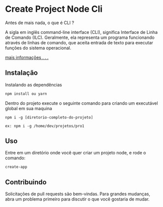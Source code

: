 # Create Project Node Cli

Antes de mais nada, o que é CLI ?

A sigla em inglês command-line interface (CLI), significa Interface de Linha de Comando (ILC). Geralmente, ela representa um programa funcionando através de linhas de comando, que aceita entrada de texto para executar funções do sistema operacional.

[mais informações . . .](https://pt.wikipedia.org/wiki/Interface_de_linha_de_comandos)

## Instalação

Instalando as dependências
```bash
npm install ou yarn
```
Dentro do projeto execute o seguinte comando para criando um executável global em sua maquina
```
npm i -g [diretorio-completo-do-projeto]

ex: npm i -g /home/dev/projetos/pro1
```
## Uso

Entre em um diretório onde você quer criar um projeto node, e rode o comando:

```
create-app
```
## Contribuindo
Solicitações de pull requests são bem-vindas. Para grandes mudanças, abra um problema primeiro para discutir o que você gostaria de mudar.
